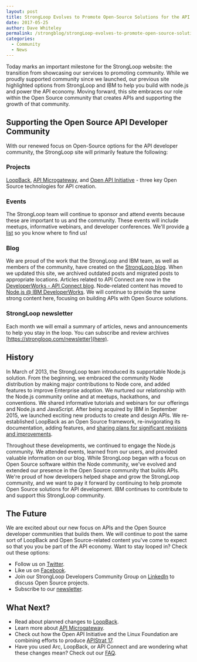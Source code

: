 ```yaml
---
layout: post
title: StrongLoop Evolves to Promote Open-Source Solutions for the API Developer Community
date: 2017-05-25
author: Dave Whiteley
permalink: /strongblog/strongLoop-evolves-to-promote-open-source-solutions-for-the-api-developer-community
categories:
  - Community
  - News
---
```

Today marks an important milestone for the StrongLoop website: the transition from showcasing our services to promoting community. While we proudly supported community since we launched, our previous site highlighted options from StrongLoop and IBM to help you build with node.js and power the API economy. Moving forward, this site embraces our role within the Open Source community that creates APIs and supporting the growth of that community.

## Supporting the Open Source API Developer Community

With our renewed focus on Open-Source options for the API developer community, the StrongLoop site will primarily feature the following:

### Projects

[LoopBack](http://loopback.io/), [API Microgateway](https://github.com/strongloop/microgateway), and [Open API Initiative](https://www.openapis.org/) - three key Open Source technologies for API creation. 

### Events

The StrongLoop team will continue to sponsor and attend events because these are important to us and the community. These events will include meetups, informative webinars, and developer conferences. We'll provide [a list](https://strongloop.com/events) so you know where to find us!

### Blog

We are proud of the work that the StrongLoop and IBM team, as well as members of the community, have created on the [StrongLoop blog](/strongblog). When we updated this site, we archived outdated posts and migrated posts to appropriate locations. Articles related to API Connect are now in the [DeveloperWorks - API Connect blog](https://developer.ibm.com/apiconnect/blog/). Node-related content has moved to [Node.js @ IBM DeveloperWorks](https://developer.ibm.com/node/blogs/). We will continue to provide the same strong content here, focusing on building APIs with Open Source solutions.

### StrongLoop newsletter

Each month we will email a summary of articles, news and announcements to help you stay in the loop. You can subscribe and review archives [https://strongloop.com/newsletter](here).

## History

In March of 2013, the StrongLoop team introduced its supportable Node.js solution. From the beginning, we embraced the community Node distribution by making major contributions to Node core, and added features to improve Enterprise adoption. We nurtured our relationship with the Node.js community online and at meetups, hackathons, and conventions. We shared informative tutorials and webinars for our offerings and Node.js and JavaScript. After being acquired by IBM in September 2015, we launched exciting new products to create and design APIs. We re-established LoopBack as an Open Source framework, re-invigorating its documentation, adding features, and [sharing plans for significant revisions and improvements](https://strongloop.com/strongblog/announcing-loopback-next/). 

Throughout these developments, we continued to engage the Node.js community. We attended events, learned from our users, and provided valuable information on our blog. While StrongLoop began with a focus on Open Source software within the Node community, we've evolved  and extended our presence in the Open Source community that builds APIs. We're proud of how developers helped shape and grow the StrongLoop community, and we want to pay it forward by continuing to help promote Open Source solutions for API development. IBM continues to contribute to and support this StrongLoop community. 

## The Future

We are excited about our new focus on APIs and the Open Source developer communities that builds them. We will continue to post the same sort of LoopBack and Open Source-related content you've come to expect so that you you be part of the API economy. Want to stay looped in? Check out these options:

- Follow us on [Twitter](https://twitter.com/StrongLoop).
- Like us on [Facebook](https://www.facebook.com/strongloop/).
- Join our StrongLoop Developers Community Group on [LinkedIn](https://www.linkedin.com/groups/5046525) to discuss Open Source projects.
- Subscribe to our [newsletter](https://strongloop.com/newsletter).

## What Next?

- Read about planned changes to [LoopBack](https://strongloop.com/strongblog/announcing-loopback-next/).
- Learn more about [API Microgateway](https://strongloop.com/strongblog/introducing-api-microgateway-programmable-open-source-gateway-apis/).
- Check out how the Open API Initiative and the Linux Foundation are combining efforts to produce [APIStrat 17](https://www.openapis.org/blog/2017/04/13/the-open-api-initiative-and-the-linux-foundation-to-produce-apistrat-17).
- Have you used Arc, LoopBack, or API Connect and are wondering what these changes mean? Check out our [FAQ](https://strongloop.com/faq).

